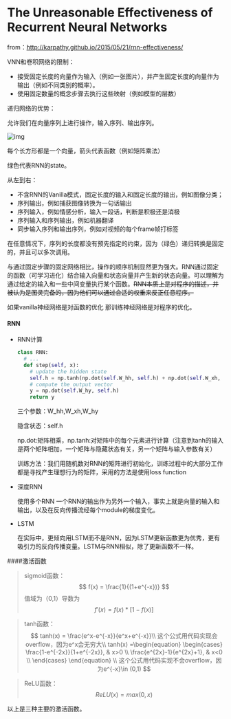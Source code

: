 # The Unreasonable Effectiveness of Recurrent Neural Networks

from：http://karpathy.github.io/2015/05/21/rnn-effectiveness/

VNN和卷积网络的限制：

* 接受固定长度的向量作为输入（例如一张图片），并产生固定长度的向量作为输出（例如不同类别的概率）。
* 使用固定数量的概念步骤去执行这些映射（例如模型的层数）

递归网络的优势：

允许我们在向量序列上进行操作，输入序列、输出序列。

![img](http://karpathy.github.io/assets/rnn/diags.jpeg)

每个长方形都是一个向量，箭头代表函数（例如矩阵乘法）

绿色代表RNN的state。

从左到右：

* 不含RNN的Vanilla模式，固定长度的输入和固定长度的输出，例如图像分类；
* 序列输出，例如捕获图像转换为一句话输出
* 序列输入，例如情感分析，输入一段话，判断是积极还是消极
* 序列输入和序列输出，例如机器翻译
* 同步输入序列和输出序列，例如对视频的每个frame帧打标签

在任意情况下，序列的长度都没有预先指定的约束，因为（绿色）递归转换是固定的，并且可以多次调用。

与通过固定步骤的固定网络相比，操作的顺序机制显然更为强大。RNN通过固定的函数（可学习进化）结合输入向量和状态向量并产生新的状态向量。可以理解为通过给定的输入和一些中间变量执行某个函数。~~RNN本质上是对程序的描述，并被认为是图灵完备的，因为他们可以通过合适的权重来反正任意程序。~~

如果vanilla神经网络是对函数的优化 那训练神经网络是对程序的优化。

#### RNN 

* RNN计算

  ```python
  class RNN:
    # ...
    def step(self, x):
      # update the hidden state
      self.h = np.tanh(np.dot(self.W_hh, self.h) + np.dot(self.W_xh, x))
      # compute the output vector
      y = np.dot(self.W_hy, self.h)
      return y
  ```

  三个参数：W_hh,W_xh,W_hy

  隐含状态：self.h

  np.dot:矩阵相乘，np.tanh:对矩阵中的每个元素进行计算（注意到tanh的输入是两个矩阵相加，一个矩阵与隐藏状态有关，另一个矩阵与输入参数有关）

  训练方法：我们用随机数对RNN的矩阵进行初始化，训练过程中的大部分工作都是寻找产生理想行为的矩阵，采用的方法是使用loss function

* 深度RNN

  使用多个RNN 一个RNN的输出作为另外一个输入，事实上就是向量的输入和输出，以及在反向传播流经每个module的梯度变化。

* LSTM

  在实际中，更倾向用LSTM而不是RNN，因为LSTM更新函数更为优秀，更有吸引力的反向传播变量。LSTM与RNN相似，除了更新函数不一样。



####激活函数

> sigmoid函数：
> $$
> f(x) = \frac{1}{(1+e^{-x})}
> $$
> 值域为（0,1）导数为
> $$
> f'(x) = f(x)*[1-f(x)]
> $$
>

> tanh函数：
> $$
> tanh(x) = \frac{e^x-e^{-x}}{e^x+e^{-x}}\\  
> 这个公式用代码实现会overflow，因为e^x会无穷大\\
> tanh(x) =\begin{equation}
> \begin{cases}
> \frac{1-e^{-2x}}{1+e^{-2x}}, & x>0 \\
> \frac{e^{2x}-1}{e^{2x}+1}, & x<0 \\
> \end{cases}
> \end{equation}  \\ 
> 这个公式用代码实现不会overflow，因为e^{-x}\in (0,1)
> $$
>

> ReLU函数：
> $$
> ReLU(x) =max(0,x)
> $$
>

以上是三种主要的激活函数。